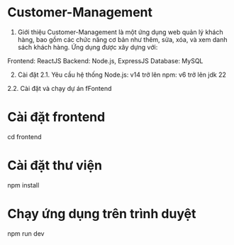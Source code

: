 # Customer-Management
1. Giới thiệu
Customer-Management là một ứng dụng web quản lý khách hàng, bao gồm các chức năng cơ bản như thêm, sửa, xóa, và xem danh sách khách hàng.
Ứng dụng được xây dựng với:

Frontend: ReactJS
Backend: Node.js, ExpressJS
Database: MySQL

2. Cài đặt
2.1. Yêu cầu hệ thống
Node.js: v14 trở lên
npm: v6 trở lên
jdk 22 


2.2. Cài đặt và chạy dự án fFontend
# Cài đặt frontend
cd frontend
# Cài đặt thư viện
npm install
# Chạy ứng dụng trên trình duyệt
npm run dev
